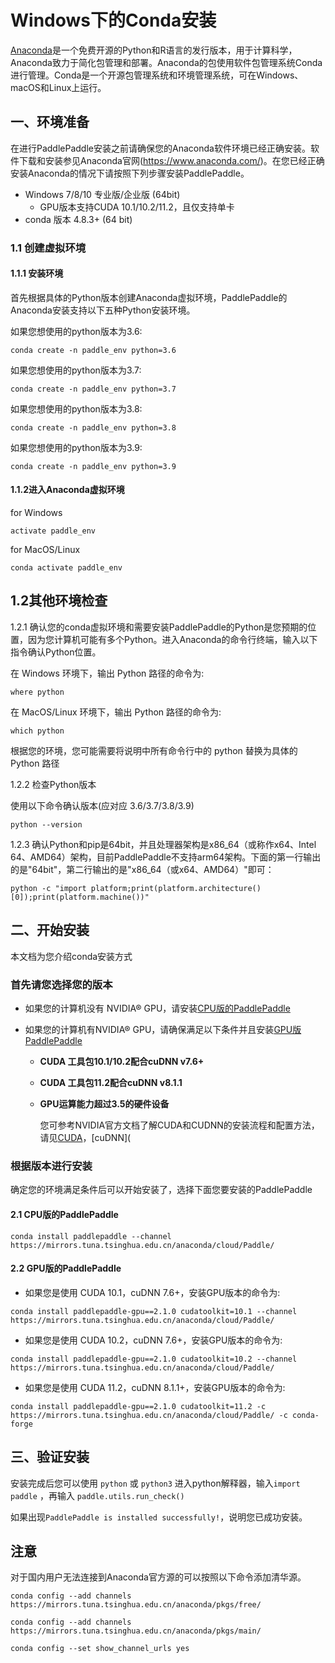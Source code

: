 # Windows下的Conda安装

[Anaconda](https://www.anaconda.com/)是一个免费开源的Python和R语言的发行版本，用于计算科学，Anaconda致力于简化包管理和部署。Anaconda的包使用软件包管理系统Conda进行管理。Conda是一个开源包管理系统和环境管理系统，可在Windows、macOS和Linux上运行。



## 一、环境准备

在进行PaddlePaddle安装之前请确保您的Anaconda软件环境已经正确安装。软件下载和安装参见Anaconda官网(https://www.anaconda.com/)。在您已经正确安装Anaconda的情况下请按照下列步骤安装PaddlePaddle。

* Windows 7/8/10 专业版/企业版 (64bit)
  * GPU版本支持CUDA 10.1/10.2/11.2，且仅支持单卡
* conda 版本 4.8.3+ (64 bit)


### 1.1 创建虚拟环境

#### 1.1.1 安装环境

首先根据具体的Python版本创建Anaconda虚拟环境，PaddlePaddle的Anaconda安装支持以下五种Python安装环境。


如果您想使用的python版本为3.6:

```
conda create -n paddle_env python=3.6
```

如果您想使用的python版本为3.7:

```
conda create -n paddle_env python=3.7
```

如果您想使用的python版本为3.8:

```
conda create -n paddle_env python=3.8
```

如果您想使用的python版本为3.9:

```
conda create -n paddle_env python=3.9
```



#### 1.1.2进入Anaconda虚拟环境

for Windows

```
activate paddle_env
```

for MacOS/Linux

```
conda activate paddle_env
```



## 1.2其他环境检查

1.2.1 确认您的conda虚拟环境和需要安装PaddlePaddle的Python是您预期的位置，因为您计算机可能有多个Python。进入Anaconda的命令行终端，输入以下指令确认Python位置。

在 Windows 环境下，输出 Python 路径的命令为:

```
where python
```

在 MacOS/Linux 环境下，输出 Python 路径的命令为:


```
which python
```


根据您的环境，您可能需要将说明中所有命令行中的 python 替换为具体的 Python 路径



1.2.2 检查Python版本

使用以下命令确认版本(应对应 3.6/3.7/3.8/3.9)

```
python --version
```



1.2.3 确认Python和pip是64bit，并且处理器架构是x86_64（或称作x64、Intel 64、AMD64）架构，目前PaddlePaddle不支持arm64架构。下面的第一行输出的是"64bit"，第二行输出的是"x86_64（或x64、AMD64）"即可：


```
python -c "import platform;print(platform.architecture()[0]);print(platform.machine())"
```



## 二、开始安装

本文档为您介绍conda安装方式

### 首先请您选择您的版本

* 如果您的计算机没有 NVIDIA® GPU，请安装[CPU版的PaddlePaddle](#cpu)

* 如果您的计算机有NVIDIA® GPU，请确保满足以下条件并且安装[GPU版PaddlePaddle](#gpu)

  * **CUDA 工具包10.1/10.2配合cuDNN v7.6+**
  * **CUDA 工具包11.2配合cuDNN v8.1.1**

  * **GPU运算能力超过3.5的硬件设备**

    您可参考NVIDIA官方文档了解CUDA和CUDNN的安装流程和配置方法，请见[CUDA](https://docs.nvidia.com/cuda/cuda-installation-guide-linux/)，[cuDNN](



### 根据版本进行安装

确定您的环境满足条件后可以开始安装了，选择下面您要安装的PaddlePaddle


#### 2.1 CPU版的PaddlePaddle

```
conda install paddlepaddle --channel https://mirrors.tuna.tsinghua.edu.cn/anaconda/cloud/Paddle/
```



#### 2.2 GPU版的PaddlePaddle


*  如果您是使用 CUDA 10.1，cuDNN 7.6+，安装GPU版本的命令为:

  ```
  conda install paddlepaddle-gpu==2.1.0 cudatoolkit=10.1 --channel https://mirrors.tuna.tsinghua.edu.cn/anaconda/cloud/Paddle/
  ```

*  如果您是使用 CUDA 10.2，cuDNN 7.6+，安装GPU版本的命令为:

  ```
  conda install paddlepaddle-gpu==2.1.0 cudatoolkit=10.2 --channel https://mirrors.tuna.tsinghua.edu.cn/anaconda/cloud/Paddle/
  ```

*  如果您是使用 CUDA 11.2，cuDNN 8.1.1+，安装GPU版本的命令为:

  ```
  conda install paddlepaddle-gpu==2.1.0 cudatoolkit=11.2 -c https://mirrors.tuna.tsinghua.edu.cn/anaconda/cloud/Paddle/ -c conda-forge
  ```


## **三、验证安装**

安装完成后您可以使用 `python` 或 `python3` 进入python解释器，输入`import paddle` ，再输入
 `paddle.utils.run_check()`

如果出现`PaddlePaddle is installed successfully!`，说明您已成功安装。



## 注意

对于国内用户无法连接到Anaconda官方源的可以按照以下命令添加清华源。


```
conda config --add channels https://mirrors.tuna.tsinghua.edu.cn/anaconda/pkgs/free/
```
```
conda config --add channels https://mirrors.tuna.tsinghua.edu.cn/anaconda/pkgs/main/
```
```
conda config --set show_channel_urls yes
```
